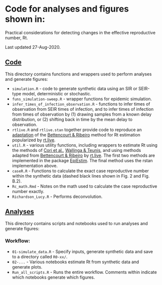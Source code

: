 # Code for analyses and figures shown in:

Practical considerations for detecting changes in the effective reproductive number, Rt. 

Last updated 27-Aug-2020. 



## [Code](https://github.com/cobeylab/Rt_estimation/tree/master/code)
This directory contains functions and wrappers used to perform analyses and generate figures:

* `simulation.R` - code to generate synthetic data using an SIR or SEIR-type model, deterministic or stochastic.
* `funs_simulation-sweep.R` - wrapper functions for epidemic simulation.
* `infer_times_of_infection_observation.R` - functions to infer times of observation from SEIR times of infection, and to infer times of infection from times of observation by (1) drawing samples from a known delay distribution, or (2) shifting back in time by the mean delay to observation.
* `rtlive.R` and `rtlive.stan` together provide code to reproduce an [adaptation](https://github.com/k-sys/covid-19/blob/master/Realtime%20Rt%20mcmc.ipynb) of the [Bettencourt & Ribeiro](https://journals.plos.org/plosone/article?id=10.1371/journal.pone.0002185) method for Rt estimation popularized by [rt.live](https://rt.live).
* `util.R` - various utility functions, including wrappers to estimate Rt using the methods of [Cori et al.](https://academic.oup.com/aje/article/178/9/1505/89262), [Wallinga & Teunis](https://academic.oup.com/aje/article/160/6/509/79472), and using methods adapted from [Bettencourt & Ribeiro](https://journals.plos.org/plosone/article?id=10.1371/journal.pone.0002185) by [rt.live](https://rt.live). The first two methods are implemented in the package [EpiEstim](https://CRAN.R-project.org/package=EpiEstim). The final method uses the rstan implementation above.
* `caseR.R` - Functions to calculate the exact case reproductive number within the synthetic data (dashed black lines shown in Fig. 2 and Fig. B.2).
* `Rc_math.Rmd` - Notes on the math used to calculate the case reproductive number exactly.
* `Richardson_Lucy.R` - Performs deconvolution.

## [Analyses](https://github.com/cobeylab/Rt_estimation/tree/master/analyses)
This directory contains scripts and notebooks used to run analyses and generate figures:

### Workflow:

* `01-simulate_data.R` - Specify inputs, generate synthetic data and save to a directory called `R0-xx/`.
* `02-...` - Various notebooks estimate Rt from synthetic data and generate plots.
* `Run_all_scripts.R` - Runs the entire workflow. Comments within indicate which notebooks generate which figures.

